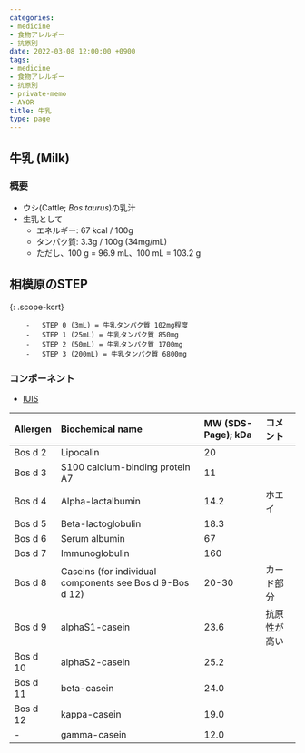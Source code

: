 ```yaml
---
categories:
- medicine
- 食物アレルギー
- 抗原別
date: 2022-03-08 12:00:00 +0900
tags:
- medicine
- 食物アレルギー
- 抗原別
- private-memo
- AYOR
title: 牛乳
type: page
---
```


## 牛乳 (Milk)

### 概要

- ウシ(Cattle; *Bos taurus*)の乳汁
- 生乳として
  - エネルギー: 67 kcal / 100g
  - タンパク質: 3.3g / 100g (34mg/mL)
  - ただし、100 g = 96.9 mL、100 mL = 103.2 g

## 相模原のSTEP

{: .scope-kcrt}

```
    -   STEP 0 (3mL) = 牛乳タンパク質 102mg程度
    -   STEP 1 (25mL) = 牛乳タンパク質 850mg
    -   STEP 2 (50mL) = 牛乳タンパク質 1700mg
    -   STEP 3 (200mL) = 牛乳タンパク質 6800mg
```

### コンポーネント

- [IUIS](http://www.allergen.org/search.php?allergenname=&allergensource=Bos+domesticus+Bos+taurus)

|Allergen|Biochemical name|MW (SDS-Page); kDa|コメント|
|:----|:----|:----|:----|
|Bos d 2|Lipocalin|20| |
|Bos d 3|S100 calcium-binding protein A7|11| |
|Bos d 4|Alpha-lactalbumin|14.2|ホエイ|
|Bos d 5|Beta-lactoglobulin|18.3|
|Bos d 6|Serum albumin|67|
|Bos d 7|Immunoglobulin|160|
|Bos d 8|Caseins (for individual components see Bos d 9-Bos d 12)|20-30|カード部分|
|Bos d 9|alphaS1-casein|23.6|抗原性が高い|
|Bos d 10|alphaS2-casein|25.2| |
|Bos d 11|beta-casein|24.0| |
|Bos d 12|kappa-casein|19.0| |
|-|gamma-casein|12.0| |
